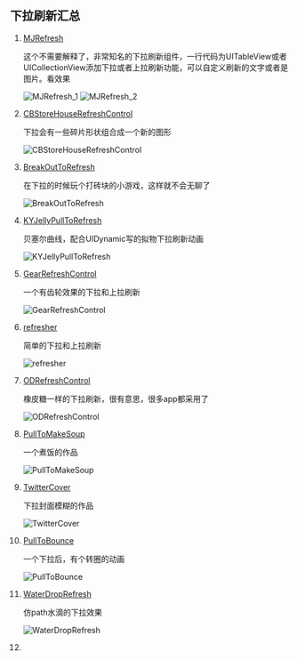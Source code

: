 ## 下拉刷新汇总

1. [MJRefresh](https://github.com/CoderMJLee/MJRefresh)
    
    这个不需要解释了，非常知名的下拉刷新组件，一行代码为UITableView或者UICollectionView添加下拉或者上拉刷新功能，可以自定义刷新的文字或者是图片。看效果

    ![MJRefresh_1](https://supergithuber.github.io/img/MJRefresh_1.gif)
    ![MJRefresh_2](https://supergithuber.github.io/img/MJRefresh_2.gif)
    
2. [CBStoreHouseRefreshControl](https://github.com/coolbeet/CBStoreHouseRefreshControl)

    下拉会有一些碎片形状组合成一个新的图形
    
    ![CBStoreHouseRefreshControl](https://supergithuber.github.io/img/CBStoreHouseRefreshControl.gif)
    
3. [BreakOutToRefresh](https://github.com/dasdom/BreakOutToRefresh)

    在下拉的时候玩个打砖块的小游戏，这样就不会无聊了
    
    ![BreakOutToRefresh](https://supergithuber.github.io/img/BreakOutToRefresh.gif)
    
4. [KYJellyPullToRefresh](https://github.com/KittenYang/KYJellyPullToRefresh)

    贝塞尔曲线，配合UIDynamic写的拟物下拉刷新动画
    
    ![KYJellyPullToRefresh](https://supergithuber.github.io/img/KYJellyPullToRefresh.gif)
    
5. [GearRefreshControl](https://github.com/andreamazz/GearRefreshControl)

    一个有齿轮效果的下拉和上拉刷新
    
    ![GearRefreshControl](https://supergithuber.github.io/img/GearRefreshControl.gif)
    
6. [refresher](https://github.com/jcavar/refresher)

    简单的下拉和上拉刷新
    
    ![refresher](https://supergithuber.github.io/img/refresher.gif)
    
7. [ODRefreshControl](https://github.com/Sephiroth87/ODRefreshControl)

    橡皮糖一样的下拉刷新，很有意思，很多app都采用了
    
    ![ODRefreshControl](https://supergithuber.github.io/img/ODRefreshControl.jpg)
    
8. [PullToMakeSoup](https://github.com/Yalantis/PullToMakeSoup)

    一个煮饭的作品
    
    ![PullToMakeSoup](https://supergithuber.github.io/img/PullToMakeSoup.gif)
    
9. [TwitterCover](https://github.com/cyndibaby905/TwitterCover)

    下拉封面模糊的作品
    
    ![TwitterCover](https://supergithuber.github.io/img/TwitterCover.gif)
    
10. [PullToBounce](https://github.com/entotsu/PullToBounce)

    一个下拉后，有个转圈的动画
    
    ![PullToBounce](https://supergithuber.github.io/img/PullToBounce.gif)
    
11. [WaterDropRefresh](https://github.com/li6185377/WaterDropRefresh)

    仿path水滴的下拉效果
    
    ![WaterDropRefresh](https://supergithuber.github.io/img/WaterDropRefresh.gif)
    
12. 